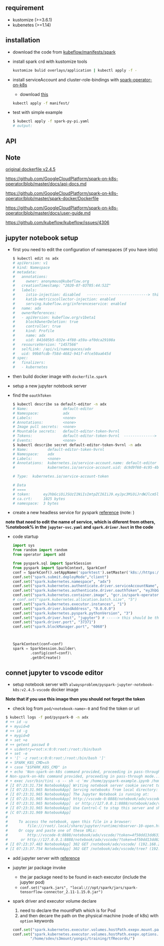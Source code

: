 ## requirement

- kustomize (>=3.6.1)
- kubenetes (>=1.14)

## installation

- download the code from [kubeflow/manifests/spark](https://github.com/kubeflow/manifests/tree/master/spark/spark-operator)

- install spark crd with kustomize tools

  ```bash
  kustomize bulid overlays/application | kubectl apply -f -
  ```

- install serviceAccount and cluster-role-bindings with [spark-operator-on-k8s](https://github.com/GoogleCloudPlatform/spark-on-k8s-operator)
  - download [this](https://github.com/GoogleCloudPlatform/spark-on-k8s-operator/tree/master/manifest)

  ```bash
  kubectl apply -f manifest/
  ```

- test with simple example

  ```bash
  $ kubectl apply -f spark-py-pi.yaml
  # output:

  ```

## API

## Note

[original dockerfile v2.4.5](https://github.com/apache/spark/blob/branch-2.4/resource-managers/kubernetes/docker/src/main/dockerfiles/spark/Dockerfile)

https://github.com/GoogleCloudPlatform/spark-on-k8s-operator/blob/master/docs/api-docs.md

https://github.com/GoogleCloudPlatform/spark-on-k8s-operator/blob/master/spark-docker/Dockerfile

https://github.com/GoogleCloudPlatform/spark-on-k8s-operator/blob/master/docs/user-guide.md

https://github.com/kubeflow/kubeflow/issues/4306

## jupyter notebook setup

- first you need to edit the configuration of namespaces (if you have istio)

  ```bash
  $ kubectl edit ns adx
  # apiVersion: v1
  # kind: Namespace
  # metadata:
  #   annotations:
  #     owner: anonymous@kubeflow.org
  #   creationTimestamp: "2020-07-03T05:44:52Z"
  #   labels:
  #     istio-injection: disabled   ----------------------------> this should be `disabled`
  #     katib-metricscollector-injection: enabled
  #     serving.kubeflow.org/inferenceservice: enabled
  #   name: adx
  #   ownerReferences:
  #   - apiVersion: kubeflow.org/v1beta1
  #     blockOwnerDeletion: true
  #     controller: true
  #     kind: Profile
  #     name: adx
  #     uid: 841605b5-032e-4f80-a59a-af0dca29108a
  #   resourceVersion: "1457566"
  #   selfLink: /api/v1/namespaces/adx
  #   uid: 99b8fcdb-f58d-4682-941f-4fce50aa645d
  # spec:
  #   finalizers:
  #   - kubernetes
  ```

- then build docker image with `dockerfile.spark`
- setup a new jupyter notebook server
- find the `oauthToken`

  ```bash
  $ kubectl describe sa default-editor -n adx
  # Name:                default-editor
  # Namespace:           adx
  # Labels:              <none>
  # Annotations:         <none>
  # Image pull secrets:  <none>
  # Mountable secrets:   default-editor-token-9vrnl
  # Tokens:              default-editor-token-9vrnl  --------------> this is what we want
  # Events:              <none>
  $ kubectl describe secret default-editor-token-9vrnl -n adx
  # Name:         default-editor-token-9vrnl
  # Namespace:    adx
  # Labels:       <none>
  # Annotations:  kubernetes.io/service-account.name: default-editor
  #               kubernetes.io/service-account.uid: dc9d9f60-4c95-4b83-ba9b-a5a066e31cf1

  # Type:  kubernetes.io/service-account-token

  # Data
  # ====
  # token:      eyJhbGciOiJSUzI1NiIsImtpZCI6IiJ9.eyJpc3MiOiJrdWJlcm5ldGVzL3NlcnZpY2VhY2NvdW50Iiwia3ViZXJuZXRlcy5pby9zZXJ2aWNlYWNjb3VudC9uYW1lc3BhY2UiOiJhZHgiLCJrdWJlcm5ldGVzLmlvL3NlcnZpY2VhY2NvdW50L3NlY3JldC5uYW1lIjoiZGVmYXVsdC1lZGl0b3ItdG9rZW4tOXZybmwiLCJrdWJlcm5ldGVzLmlvL3NlcnZpY2VhY2NvdW50L3NlcnZpY2UtYWNjb3VudC5uYW1lIjoiZGVmYXVsdC1lZGl0b3IiLCJrdWJlcm5ldGVzLmlvL3NlcnZpY2VhY2NvdW50L3NlcnZpY2UtYWNjb3VudC51aWQiOiJkYzlkOWY2MC00Yzk1LTRiODMtYmE5Yi1hNWEwNjZlMzFjZjEiLCJzdWIiOiJzeXN0ZW06c2VydmljZWFjY291bnQ6YWR4OmRlZmF1bHQtZWRpdG9yIn0.BX-ZEMtLicSnobcxDGJu_V6SXIb6M53ax4PNsDU0sOInWhRFI6QFzJURt3o4TFfI4x0HV5TKrdI2aCPQUw2GcCRxpZDaoMaJqL7Qb89LBn_1-gWIOPzSwCz0vHUe0LoRpWAZViuJUb6Wd1GoZGTYVJ8k_JtzdNmmIj-IxVCsgTbGP_dSlJpUhQsw0twbUpXqZEB5IEg5sSew5z59JNYJHPGSMICgkPWnL4DTeUQh3W-4K_L7JStqMvUAejFti_ZssqTr7fKwoEXWKAx4OnMYnfamy4tOgtTPNnV12IXG93oiaC0M392sA_UPkNgpUhKk3XAA4sBoBWoPk55zpwA9tg ----------------------> and token is wanted.
  # ca.crt:     1025 bytes
  # namespace:  3 bytes
  ```

- create a new headless service for pyspark [reference](./jupyter-svc.yaml) (note: )

**note that need to edit the name of service, which is diferent from others, %notebook% in the `jupyter-svc.yaml` and `spark.driver.host` in the code**

- code startup

  ```python
  import sys
  from random import random
  from operator import add
  
  from pyspark.sql import SparkSession
  from pyspark import SparkContext, SparkConf
  conf = SparkConf().setAppName('sparktest').setMaster('k8s://https://kubernetes.default.svc:443')
  conf.set("spark.submit.deployMode","client")
  conf.set("spark.kubernetes.namespace", "adx")
  conf.set("spark.kubernetes.authenticate.driver.serviceAccountName", "default-editor")
  conf.set("spark.kubernetes.authenticate.driver.oauthToken", "eyJhbGciOiJSUzI1NiIsImtpZCI6IiJ9.eyJpc3MiOiJrdWJlcm5ldGVzL3NlcnZpY2VhY2NvdW50Iiwia3ViZXJuZXRlcy5pby9zZXJ2aWNlYWNjb3VudC9uYW1lc3BhY2UiOiJhZHgiLCJrdWJlcm5ldGVzLmlvL3NlcnZpY2VhY2NvdW50L3NlY3JldC5uYW1lIjoiZGVmYXVsdC1lZGl0b3ItdG9rZW4tOXZybmwiLCJrdWJlcm5ldGVzLmlvL3NlcnZpY2VhY2NvdW50L3NlcnZpY2UtYWNjb3VudC5uYW1lIjoiZGVmYXVsdC1lZGl0b3IiLCJrdWJlcm5ldGVzLmlvL3NlcnZpY2VhY2NvdW50L3NlcnZpY2UtYWNjb3VudC51aWQiOiJkYzlkOWY2MC00Yzk1LTRiODMtYmE5Yi1hNWEwNjZlMzFjZjEiLCJzdWIiOiJzeXN0ZW06c2VydmljZWFjY291bnQ6YWR4OmRlZmF1bHQtZWRpdG9yIn0.BX-ZEMtLicSnobcxDGJu_V6SXIb6M53ax4PNsDU0sOInWhRFI6QFzJURt3o4TFfI4x0HV5TKrdI2aCPQUw2GcCRxpZDaoMaJqL7Qb89LBn_1-gWIOPzSwCz0vHUe0LoRpWAZViuJUb6Wd1GoZGTYVJ8k_JtzdNmmIj-IxVCsgTbGP_dSlJpUhQsw0twbUpXqZEB5IEg5sSew5z59JNYJHPGSMICgkPWnL4DTeUQh3W-4K_L7JStqMvUAejFti_ZssqTr7fKwoEXWKAx4OnMYnfamy4tOgtTPNnV12IXG93oiaC0M392sA_UPkNgpUhKk3XAA4sBoBWoPk55zpwA9tg")
  conf.set("spark.kubernetes.container.image", "gcr.io/spark-operator/spark-py:v2.4.5")
  # conf.set("spark.kubernetes.allocation.batch.size", "5")
  conf.set("spark.kubernetes.executor.instances", "1")
  conf.set("spark.driver.bindAddress", "0.0.0.0")
  conf.set("spark.kubernetes.pyspark.pythonVersion", "3")
  conf.set("spark.driver.host", "jupyter") # -----> this should be the same as the service name.
  conf.set("spark.driver.port", "37371")
  conf.set("spark.blockManager.port", "6060")
  
  
  
  SparkContext(conf=conf)
  spark = SparkSession.builder\
          .config(conf=conf)\
          .getOrCreate()
  ```

## connet jupyter to vscode editor

- setup notebook server with `alwaysproblem/pyspark-jupyter-notebook-k8s:v2.4.5-vscode` docker image

**Note that if you use this image then you should not forgot the token**

- check log from `pod/<notebook-name>-0` and find the token or url

```bash
$ kubectl logs -f pod/pyspark-0 -n adx
# ++ id -u
# + myuid=0
# ++ id -g
# + mygid=0
# + set +e
# ++ getent passwd 0
# + uidentry=root:x:0:0:root:/root:/bin/bash
# + set -e
# + '[' -z root:x:0:0:root:/root:/bin/bash ']'
# + SPARK_K8S_CMD=sh
# + case "$SPARK_K8S_CMD" in
# + echo 'Non-spark-on-k8s command provided, proceeding in pass-through mode...'
# Non-spark-on-k8s command provided, proceeding in pass-through mode...
# + exec /usr/bin/tini -s -- sh -c 'mv /home/pyspark-example.ipynb /home/jupyter-svc.yaml /home/jovyan/ && jupyter notebook # --notebook-dir=/home/jovyan --ip=0.0.0.0 --no-browser --allow-root --port=8888  --NotebookApp.allow_origin='\''*'\'' --NotebookApp.# base_url=${NB_PREFIX}'
# [I 07:23:31.734 NotebookApp] Writing notebook server cookie secret to /root/.local/share/jupyter/runtime/notebook_cookie_secret
# [I 07:23:31.965 NotebookApp] Serving notebooks from local directory: /home/jovyan
# [I 07:23:31.965 NotebookApp] The Jupyter Notebook is running at:
# [I 07:23:31.965 NotebookApp] http://vscode-0:8888/notebook/adx/vscode/?token=4f50dd13dd63388a549b81bdeda235a53480ba4a83b8e8dc
# [I 07:23:31.965 NotebookApp]  or http://127.0.0.1:8888/notebook/adx/vscode/?token=4f50dd13dd63388a549b81bdeda235a53480ba4a83b8e8dc
# [I 07:23:31.965 NotebookApp] Use Control-C to stop this server and shut down all kernels (twice to skip confirmation).
# [C 07:23:31.969 NotebookApp] 
#     
#     To access the notebook, open this file in a browser:
#         file:///root/.local/share/jupyter/runtime/nbserver-10-open.html
#     Or copy and paste one of these URLs:
#         http://vscode-0:8888/notebook/adx/vscode/?token=4f50dd13dd63388a549b81bdeda235a53480ba4a83b8e8dc
#      or http://127.0.0.1:8888/notebook/adx/vscode/?token=4f50dd13dd63388a549b81bdeda235a53480ba4a83b8e8dc
# [I 07:23:37.483 NotebookApp] 302 GET /notebook/adx/vscode/ (192.168.2.241) 0.66ms
# [I 07:23:37.754 NotebookApp] 302 GET /notebook/adx/vscode/tree? (192.168.2.241) 0.90ms
```

- add jupyter server with [reference](https://code.visualstudio.com/docs/python/jupyter-support#_connect-to-a-remote-jupyter-server)

- jupyter jar package invoke
  - the jar package need to be found in each executor (include the jupyter pod)
  - `conf.set("spark.jars", "local:///opt/spark/jars/spark-tensorflow-connector_2.11-1.15.0.jar")`

- spark driver and executor volume declare
  1. need to declare the mountPath which is for Pod
  2. and then decare the path on the physical machine (node of k8s) with `option` keywords

  ```python
  conf.set("spark.kubernetes.executor.volumes.hostPath.exepv.mount.path","/work")
  conf.set("spark.kubernetes.executor.volumes.hostPath.exepv.options.path",
          "/home/sdev/s3mount/yongxi/training/tfRecords/")
  ```
